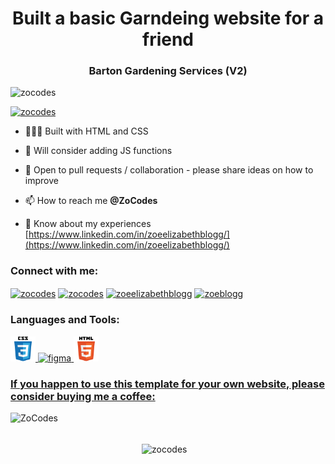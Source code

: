 <h1 align="center">Built a basic Garndeing website for a friend </h1>
<h3 align="center">Barton Gardening Services (V2)</h3>

<p align="left"> <img src="https://komarev.com/ghpvc/?username=zocodes&label=Profile%20views&color=0e75b6&style=flat" alt="zocodes" /> </p>

<p align="left"> <a href="https://twitter.com/zocodes" target="blank"><img src="https://img.shields.io/twitter/follow/zocodes?logo=twitter&style=for-the-badge" alt="zocodes" /></a> </p>

- 👩🏻‍💻  Built with HTML and CSS

- 🌱 Will consider adding JS functions 

- 👯 Open to pull requests / collaboration - please share ideas on how to improve 

- 📫 How to reach me **@ZoCodes**

- 📄 Know about my experiences [https://www.linkedin.com/in/zoeelizabethblogg/](https://www.linkedin.com/in/zoeelizabethblogg/)


<h3 align="left">Connect with me:</h3>
<p align="left">
<a href="https://codepen.io/zocodes" target="blank"><img align="center" src="https://raw.githubusercontent.com/rahuldkjain/github-profile-readme-generator/master/src/images/icons/Social/codepen.svg" alt="zocodes" height="30" width="40" /></a>
<a href="https://twitter.com/zocodes" target="blank"><img align="center" src="https://raw.githubusercontent.com/rahuldkjain/github-profile-readme-generator/master/src/images/icons/Social/twitter.svg" alt="zocodes" height="30" width="40" /></a>
<a href="https://linkedin.com/in/zoeelizabethblogg" target="blank"><img align="center" src="https://raw.githubusercontent.com/rahuldkjain/github-profile-readme-generator/master/src/images/icons/Social/linked-in-alt.svg" alt="zoeelizabethblogg" height="30" width="40" /></a>
<a href="https://instagram.com/zoeblogg" target="blank"><img align="center" src="https://raw.githubusercontent.com/rahuldkjain/github-profile-readme-generator/master/src/images/icons/Social/instagram.svg" alt="zoeblogg" height="30" width="40" /></a>
</p>

<h3 align="left">Languages and Tools:</h3>
<p align="left"> <a href="https://www.w3schools.com/css/" target="_blank"> <img src="https://raw.githubusercontent.com/devicons/devicon/master/icons/css3/css3-original-wordmark.svg" alt="css3" width="40" height="40"/> </a> <a href="https://www.figma.com/" target="_blank"> <img src="https://www.vectorlogo.zone/logos/figma/figma-icon.svg" alt="figma" width="40" height="40"/> </a> <a href="https://www.w3.org/html/" target="_blank"> <img src="https://raw.githubusercontent.com/devicons/devicon/master/icons/html5/html5-original-wordmark.svg" alt="html5" width="40" height="40"/> </a> <a href="https://www.invisionapp.com/"

<br />

<h3 align="left">If you happen to use this template for your own website, please consider buying me a coffee:</h3>
<p><a href="https://www.buymeacoffee.com/ZoCodes"> <img align="left" src="https://cdn.buymeacoffee.com/buttons/v2/default-yellow.png" height="50" width="210" alt="ZoCodes" /></a></p><br><br>

<p><img align="center" src="https://github-readme-stats.vercel.app/api/top-langs?username=zocodes&show_icons=true&locale=en&layout=compact" alt="zocodes" /></p>


